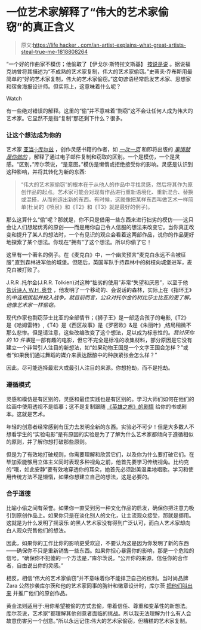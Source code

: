 # 一位艺术家解释了“伟大的艺术家偷窃”的真正含义

> 原文:[https://life hacker . com/an-artist-explains-what-great-artists-steal-true-me-1818808264](https://lifehacker.com/an-artist-explains-what-great-artists-steal-really-me-1818808264)

“一个好的作曲家不模仿；他偷取了【伊戈尔·斯特拉文斯基】 [按说是说](https://quoteinvestigator.com/2013/03/06/artists-steal/) 。据说福克纳曾将其描述为“不成熟的艺术家复制，伟大的艺术家偷窃。”史蒂夫·乔布斯用最简单的“好的艺术家复制，伟大的艺术家偷窃。”这句谚语经常启发艺术家、思想家和宿舍海报设计师。但实际上，这意味着什么呢？ 

Watch

有一些绝对错误的解释。这里的“偷”并不意味着“剽窃”这不会让任何人成为伟大的艺术家。它显然不是指“复制”那还剩下什么？很多。

### 让这个想法成为你的

艺术家 [亚当·j·库尔兹](http://www.adamjkurtz.com/) ，创作灵感书籍的作者，如 [*一次一页*](https://www.amazon.com/Page-Time-Daily-Creative-Companion/dp/0399167358/ref=asap_bc?asc_campaign=InlineText&asc_refurl=https://lifehacker.com/an-artist-explains-what-great-artists-steal-really-me-1818808264&asc_source=&ie=UTF8&tag=kinjalifehackerlink-20) 和即将出版的 [*事情就是你做的*](https://www.amazon.com/Things-Are-What-Make-Them/dp/0143131516?asc_campaign=InlineText&asc_refurl=https://lifehacker.com/an-artist-explains-what-great-artists-steal-really-me-1818808264&asc_source=&tag=kinjalifehackerlink-20) ，解释了通过电子邮件复制和窃取的区别。一个是模仿，一个是灵感。“区别，”库尔茨说，“是意图。”模仿是懒惰或拒绝接受你的影响。灵感是认识到这种影响，并将其转化为新的东西:

> “伟大的艺术家偷窃”的根本在于从他人的作品中寻找灵感，然后将其作为原创作品的起点。艺术家可能会对现有作品进行重新语境化、重新混合、替换或混搭，从而创造出新的东西。有时候，这就像把某样东西叫做艺术一样简单(杜尚的《喷泉》和《T2》和《T3》就是最好的例子)。

那么这算什么“偷”呢？那就是，你不只是借用一些东西来进行拙劣的模仿——这只会让人们想起优秀的原创——而是用你自己令人信服的想法来改变它。当你真正改变和提升了某人的想法时，一个有见识的观众会看着这两部作品，说你的作品更好地探索了某个想法。你现在“拥有”了这个想法。所以你偷了它！

这里有一个著名的例子。在《麦克白》中，一个幽灵预言“麦克白永远不会被征服”,直到森林进军他的城堡。但随后，英国军队手持森林中的树枝向城堡进军，麦克白被打败了。

J.R.R .托尔金(J.R.R. Tolkien)对这种“拙劣的使用”非常“失望和厌恶”，以至于他 [告诉诗人 W.H .奥登](http://www.tolkienestate.com/en/writing/letters/letter-163-to-wh-auden.html) ，他发明了一个移动的、会说话的森林，实际上在《指环王》的*中连根拔起并投入战争。就目前而言，公众对托尔金的树比莎士比亚的更了解。他像艺术家一样偷窃。*

现代作家也剽窃莎士比亚的全部情节；《狮子王》是一部适合孩子的电影,《T2》是《哈姆雷特》,《T4》是《西区故事》是《罗密欧》&是《朱丽叶》,结局稍微不那么悲惨。但是请注意，这些改编改变了这个想法，足以成为标志性的。*我讨厌你的 10 件事*是一部有趣的电影，但它不完全是标准的收集材料，部分原因是它没有建立一个非常引人注目的新想法，如“如果动物王国是一个文字王国会怎样？”或者“如果我们通过舞蹈的媒介来表达酝酿中的种族紧张会怎么样？”

因此，尽可能选择最宏大或最引人注目的来源。你想抢劫，而不是抢劫。

### 遵循模式

灵感和模仿是有区别的，灵感和最佳实践也是有区别的。学习大师们如何在他们的绘画中使用透视不是临摹；这不是复制跟随 [《英雄之旅》的剧情](https://sploid.gizmodo.com/the-12-steps-that-basically-every-hero-in-a-movie-goes-1734258433) 给你的书或剧本。这就是艺术。

年轻的创意者经常感到有压力去发明全新的东西。实验必不可少！但是大多数人不想看学生的“实验电影”是有原因的实验是为了了解为什么艺术家都倾向于遵循相似的原则，并了解你想打破那些原则。

但是为了有效地打破规则，你需要理解和欣赏它们，以及你为什么要打破它们。在毕加索能够用立体主义同时表现多种视角之前，他首先要学习传统视角。比约克的“哦，如此安静”要有效地穿透你的耳朵，她首先必须甜美温柔地唱歌。学习和使用传统方法不是懒惰，如果你想建立自己的想法，这是必要的。

### 合乎道德

比喻小偷之间有荣誉。如果你一直受到另一种文化作品的启发，确保你把注意力吸引到原创作品上。如果你只是在淡化别人的文化，让主流观众接受，那就是挪用。这就是为什么发明了摇滚乐 的黑人艺术家没有得到广泛认可，而白人艺术家却向白人观众兜售他们的想法。

因此，如果你的工作比你的影响更受欢迎，不要认为这是因为你发明了新的东西——确保你不只是重新销售一些东西。如果你担心暴露你的影响，那是一个危险的信号。“确保你不犯傻的一个方法是，”库尔茨说，“公开你的来源，信任你的合作者，自由说出你的灵感。”

相反，相信“伟大的艺术家偷窃”并不意味着你不能捍卫自己的权利。当时尚品牌 Zara 公然抄袭库尔茨和他的艺术家同事的胸针和徽章设计时，库尔茨 [把他们叫出来](http://shoparttheft.com/) 并推广他们的原创作品。

黄金法则适用于:用你希望被偷的方式去偷，带着信任、尊重和变革性的新想法。库尔茨说，艺术家“都理解其他创意者面临的挑战。所以我无法理解为什么有人会故意伤害另一个创意。”所以永远记住:伟大的艺术家偷窃，但糟糕的艺术家复制。